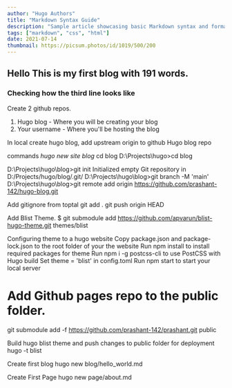 ```yaml
---
author: "Hugo Authors"
title: "Markdown Syntax Guide"
description: "Sample article showcasing basic Markdown syntax and formatting for HTML elements."
tags: ["markdown", "css", "html"]
date: 2021-07-14
thumbnail: https://picsum.photos/id/1019/500/200
---
```



## Hello This is my first blog with 191 words.
### Checking how the third line looks like

Create 2 github repos. 
1) Hugo blog -  Where you will be creating your blog
2) Your username - Where you'll be hosting the blog

In local create hugo blog, add upstream origin to github Hugo blog repo

commands
*hugo new site blog*
cd blog
D:\Projects\hugo>cd blog

D:\Projects\hugo\blog>git init
Initialized empty Git repository in D:/Projects/hugo/blog/.git/
D:\Projects\hugo\blog>git branch -M 'main'
D:\Projects\hugo\blog>git remote add origin https://github.com/prashant-142/hugo-blog.git

Add gitignore from toptal
git add .
git push origin HEAD

Add Blist Theme.
$ git submodule add https://github.com/apvarun/blist-hugo-theme.git themes/blist

Configuring theme to a hugo website 
Copy package.json and package-lock.json to the root folder of your the website
Run npm install to install required packages for theme
Run npm i -g postcss-cli to use PostCSS with Hugo build
Set theme = 'blist' in config.toml
Run npm start to start your local server


# Add Github pages repo to the public folder.
git submodule add -f https://github.com/prashant-142/prashant.git public

Build hugo blist theme and push changes to public folder for deployment
hugo -t blist

Create first blog
hugo new blog/hello_world.md

Create First Page
hugo new page/about.md






